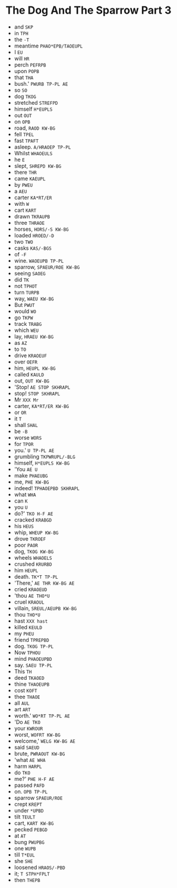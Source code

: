 # The Dog And The Sparrow Part 3

* and `SKP`
* in `TPH`
* the `-T`
* meantime `PHAO*EPB/TAOEUPL`
* I `EU`
* will `HR`
* perch `PEFRPB`
* upon `POPB`
* that `THA`
* bush.' `PWURB TP-PL AE`
* so `SO`
* dog `TKOG`
* stretched `STREFPD`
* himself `H*EUPLS`
* out `OUT`
* on `OPB`
* road, `RAOD KW-BG`
* fell `TPEL`
* fast `TPAFT`
* asleep. `A/HRAOEP TP-PL`
* Whilst `WHAOEULS`
* he `E`
* slept, `SHREPD KW-BG`
* there `THR`
* came `KAEUPL`
* by `PWEU`
* a `AEU`
* carter `KA*RT/ER`
* with `W`
* cart `KART`
* drawn `TKRAUPB`
* three `THRAOE`
* horses, `HORS/-S KW-BG`
* loaded `HROED/-D`
* two `TWO`
* casks `KAS/-BGS`
* of `-F`
* wine. `WAOEUPB TP-PL`
* sparrow, `SPAEUR/ROE KW-BG`
* seeing `SAOEG`
* did `TK`
* not `TPHOT`
* turn `TURPB`
* way, `WAEU KW-BG`
* But `PWUT`
* would `WO`
* go `TKPW`
* track `TRABG`
* which `WEU`
* lay, `HRAEU KW-BG`
* as `AZ`
* to `TO`
* drive `KRAOEUF`
* over `OEFR`
* him, `HEUPL KW-BG`
* called `KAULD`
* out, `OUT KW-BG`
* 'Stop! `AE STOP SKHRAPL`
* stop! `STOP SKHRAPL`
* Mr `XXX Mr`
* carter, `KA*RT/ER KW-BG`
* or `OR`
* it `T`
* shall `SHAL`
* be `-B`
* worse `WORS`
* for `TPOR`
* you.' `U TP-PL AE`
* grumbling `TKPWRUPL/-BLG`
* himself, `H*EUPLS KW-BG`
* 'You `AE U`
* make `PHAEUBG`
* me, `PHE KW-BG`
* indeed! `TPHAOEPBD SKHRAPL`
* what `WHA`
* can `K`
* you `U`
* do?' `TKO H-F AE`
* cracked `KRABGD`
* his `HEUS`
* whip, `WHEUP KW-BG`
* drove `TKROEF`
* poor `PAOR`
* dog, `TKOG KW-BG`
* wheels `WHAOELS`
* crushed `KRURBD`
* him `HEUPL`
* death. `TK*T TP-PL`
* 'There,' `AE THR KW-BG AE`
* cried `KRAOEUD`
* 'thou `AE THO*U`
* cruel `KRAOUL`
* villain, `SREUL/AEUPB KW-BG`
* thou `THO*U`
* hast `XXX hast`
* killed `KEULD`
* my `PHEU`
* friend `TPREPBD`
* dog. `TKOG TP-PL`
* Now `TPHOU`
* mind `PHAOEUPBD`
* say. `SAEU TP-PL`
* This `TH`
* deed `TKAOED`
* thine `THAOEUPB`
* cost `KOFT`
* thee `THAOE`
* all `AUL`
* art `ART`
* worth.' `WO*RT TP-PL AE`
* 'Do `AE TKO`
* your `KWROUR`
* worst, `WOFRT KW-BG`
* welcome,' `WELG KW-BG AE`
* said `SAEUD`
* brute, `PWRAOUT KW-BG`
* 'what `AE WHA`
* harm `HARPL`
* do `TKO`
* me?' `PHE H-F AE`
* passed `PAFD`
* on. `OPB TP-PL`
* sparrow `SPAEUR/ROE`
* crept `KREPT`
* under `*UPBD`
* tilt `TEULT`
* cart, `KART KW-BG`
* pecked `PEBGD`
* at `AT`
* bung `PWUPBG`
* one `WUPB`
* till `T*EUL`
* she `SHE`
* loosened `HRAOS/-PBD`
* it; `T STPH*FPLT`
* then `THEPB`
